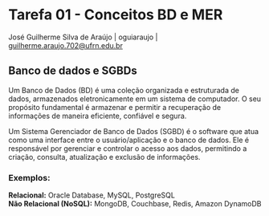 # Tarefa 01 - Conceitos BD e MER
José Guilherme Silva de Araújo | oguiaraujo | guilherme.araujo.702@ufrn.edu.br

## Banco de dados e SGBDs
Um Banco de Dados (BD) é uma coleção organizada e estruturada de dados, armazenados eletronicamente em um sistema de
computador. O seu propósito fundamental é armazenar e permitir a recuperação de informações de maneira eficiente,
confiável e segura.

Um Sistema Gerenciador de Banco de Dados (SGBD) é o software que atua como uma interface entre o usuário/aplicação e o
banco de dados. Ele é responsável por gerenciar e controlar o acesso aos dados, permitindo a criação, consulta,
atualização e exclusão de informações.

### Exemplos:
**Relacional:** 	Oracle Database, MySQL, PostgreSQL  
**Não Relacional (NoSQL):** MongoDB, Couchbase, Redis, Amazon DynamoDB
